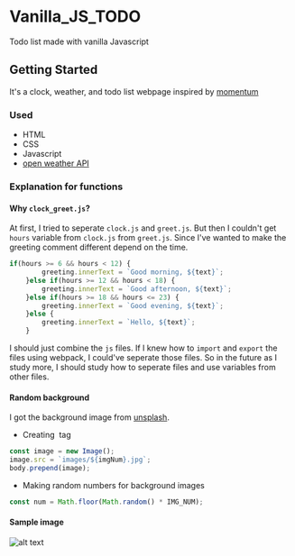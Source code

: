 # Vanilla_JS_TODO
Todo list made with vanilla Javascript
## Getting Started
It's a clock, weather, and todo list webpage inspired by [momentum](https://momentumdash.com/)
### Used
- HTML
- CSS
- Javascript
- [open weather API](https://openweathermap.org/)
### Explanation for functions
#### Why `clock_greet.js`?
At first, I tried to seperate `clock.js` and `greet.js`. But then I couldn't get `hours` variable from `clock.js` from `greet.js`. Since I've wanted to make the greeting comment different depend on the time.
```js
if(hours >= 6 && hours < 12) {
        greeting.innerText = `Good morning, ${text}`;
    }else if(hours >= 12 && hours < 18) {
        greeting.innerText = `Good afternoon, ${text}`;
    }else if(hours >= 18 && hours <= 23) {
        greeting.innerText = `Good evening, ${text}`;
    }else {
        greeting.innerText = `Hello, ${text}`;
    }
```
I should just combine the `js` files. If I knew how to `import` and `export` the files using webpack, I could've seperate those files. So in the future as I study more, I should study how to seperate files and use variables from other files. 
#### Random background
I got the background image from [unsplash](https://unsplash.com/). 
* Creating <img> tag
```js
const image = new Image();
image.src = `images/${imgNum}.jpg`;
body.prepend(image);
```
* Making random numbers for background images
```js
const num = Math.floor(Math.random() * IMG_NUM);
```
#### Sample image
![alt text]()
